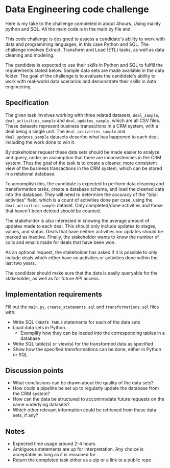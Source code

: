 # Data Engineering code challenge

Here is my take to the challenge completed in about 4hours. Using mainly python and SQL. All the main code is in the main.py file and 

This code challenge is designed to assess a candidate's ability to work with data and programming languages, in this case Python and SQL. The challenge involves Extract, Transform and Load (ETL) tasks, as well as data cleaning and modeling.

The candidate is expected to use their skills in Python and SQL to fulfill the requirements stated below. Sample data sets are made available in the data folder.
The goal of the challenge is to evaluate the candidate's ability to work with real-world data scenarios and demonstrate their skills in data engineering.

## Specification

The given task involves working with three related datasets, `deal_sample`, `deal_activities_sample` and `deal_updates_sample`, which are all CSV files. These datasets represent business transactions in a CRM system, with a deal being a single unit. The `deal_activities_sample` and `deal_updates_sample` datasets describe what has happened to each deal, including the work done to win it.

By stakeholder request these data sets should be made easier to analyze and query, under an assumption that there are inconsistencies in the CRM system. Thus the goal of the task is to create a cleaner, more consistent view of the business transactions in the CRM system, which can be stored in a relational database.

To accomplish this, the candidate is expected to perform data cleaning and transformation tasks, create a database schema, and load the cleaned data into the database. They will need to determine the accuracy of the "total activities" field, which is a count of activities done per case, using the `deal_activities_sample` dataset. Only completed/done activities and those that haven't been deleted should be counted.

The stakeholder is also interested in knowing the average amount of updates made to each deal. This should only include updates to stages, values, and status. Deals that have neither activities nor updates should be marked as inactive. Finally, the stakeholder wants to know the number of calls and emails made for deals that have been won.

As an optional request, the stakeholder has asked if it is possible to only include deals which either have no activities or activities done within the last two years.

The candidate should make sure that the data is easily queryable for the stakeholder, as well as for future API access.
## Implementation requirements
Fill out the `main.py`, `create_statements.sql` and `transformations.sql` files with:
- Write SQL `CREATE TABLE` statements for each of the data sets
- Load data sets in Python. 
	- Exemplify how they can be loaded into the corresponding tables in a database
- Write SQL table(s) or view(s) for the transformed data as specified
- Show how the specified transformations can be done, either in Python or SQL.

## Discussion points

- What conclusions can be drawn about the quality of the data sets?
- How could a pipeline be set up to regularly update the database from the CRM system?
- How can the data be structured to accommodate future requests on the same underlying datasets?
- Which other relevant information could be retrieved from these data sets, if any?

## Notes
- Expected time usage around 2-4 hours
- Ambiguous statements are up for interpretation. Any choice is acceptable as long as it is reasoned for
- Return the completed task either as a zip or a link to a public repo
